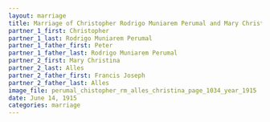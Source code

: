 ```yaml
---
layout: marriage
title: Marriage of Christopher Rodrigo Muniarem Perumal and Mary Christina Alles
partner_1_first: Christopher
partner_1_last: Rodrigo Muniarem Perumal
partner_1_father_first: Peter
partner_1_father_last: Rodrigo Muniarem Perumal
partner_2_first: Mary Christina
partner_2_last: Alles
partner_2_father_first: Francis Joseph
partner_2_father_last: Alles
image_file: perumal_chistopher_rm_alles_christina_page_1034_year_1915
date: June 14, 1915
categories: marriage
---
```


